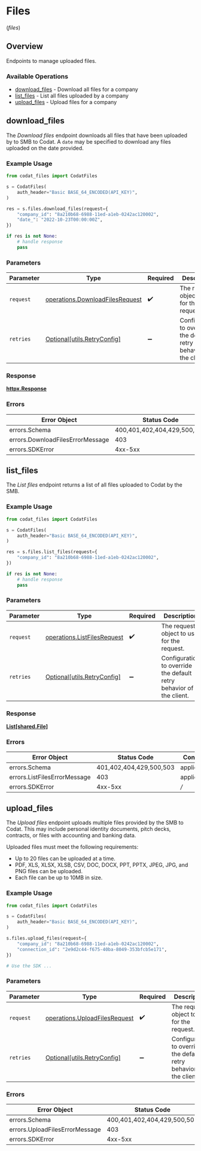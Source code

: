 # Files
(*files*)

## Overview

Endpoints to manage uploaded files.

### Available Operations

* [download_files](#download_files) - Download all files for a company
* [list_files](#list_files) - List all files uploaded by a company
* [upload_files](#upload_files) - Upload files for a company

## download_files

The *Download files* endpoint downloads all files that have  been uploaded by to SMB to Codat. A `date` may be specified to download any files uploaded on the date provided.

### Example Usage

```python
from codat_files import CodatFiles

s = CodatFiles(
    auth_header="Basic BASE_64_ENCODED(API_KEY)",
)

res = s.files.download_files(request={
    "company_id": "8a210b68-6988-11ed-a1eb-0242ac120002",
    "date_": "2022-10-23T00:00:00Z",
})

if res is not None:
    # handle response
    pass

```

### Parameters

| Parameter                                                                          | Type                                                                               | Required                                                                           | Description                                                                        |
| ---------------------------------------------------------------------------------- | ---------------------------------------------------------------------------------- | ---------------------------------------------------------------------------------- | ---------------------------------------------------------------------------------- |
| `request`                                                                          | [operations.DownloadFilesRequest](../../models/operations/downloadfilesrequest.md) | :heavy_check_mark:                                                                 | The request object to use for the request.                                         |
| `retries`                                                                          | [Optional[utils.RetryConfig]](../../models/utils/retryconfig.md)                   | :heavy_minus_sign:                                                                 | Configuration to override the default retry behavior of the client.                |

### Response

**[httpx.Response](../../models/.md)**

### Errors

| Error Object                     | Status Code                      | Content Type                     |
| -------------------------------- | -------------------------------- | -------------------------------- |
| errors.Schema                    | 400,401,402,404,429,500,503      | application/json                 |
| errors.DownloadFilesErrorMessage | 403                              | application/json                 |
| errors.SDKError                  | 4xx-5xx                          | */*                              |


## list_files

﻿The *List files* endpoint returns a list of all files uploaded to Codat by the SMB. 

### Example Usage

```python
from codat_files import CodatFiles

s = CodatFiles(
    auth_header="Basic BASE_64_ENCODED(API_KEY)",
)

res = s.files.list_files(request={
    "company_id": "8a210b68-6988-11ed-a1eb-0242ac120002",
})

if res is not None:
    # handle response
    pass

```

### Parameters

| Parameter                                                                  | Type                                                                       | Required                                                                   | Description                                                                |
| -------------------------------------------------------------------------- | -------------------------------------------------------------------------- | -------------------------------------------------------------------------- | -------------------------------------------------------------------------- |
| `request`                                                                  | [operations.ListFilesRequest](../../models/operations/listfilesrequest.md) | :heavy_check_mark:                                                         | The request object to use for the request.                                 |
| `retries`                                                                  | [Optional[utils.RetryConfig]](../../models/utils/retryconfig.md)           | :heavy_minus_sign:                                                         | Configuration to override the default retry behavior of the client.        |

### Response

**[List[shared.File]](../../models/.md)**

### Errors

| Error Object                 | Status Code                  | Content Type                 |
| ---------------------------- | ---------------------------- | ---------------------------- |
| errors.Schema                | 401,402,404,429,500,503      | application/json             |
| errors.ListFilesErrorMessage | 403                          | application/json             |
| errors.SDKError              | 4xx-5xx                      | */*                          |


## upload_files

The *Upload files* endpoint uploads multiple files provided by the SMB to Codat. This may include personal identity documents, pitch decks, contracts, or files with accounting and banking data.

Uploaded files must meet the following requirements:

- Up to 20 files can be uploaded at a time.
- PDF, XLS, XLSX, XLSB, CSV, DOC, DOCX, PPT, PPTX, JPEG, JPG, and PNG files can be uploaded.
- Each file can be up to 10MB in size.

### Example Usage

```python
from codat_files import CodatFiles

s = CodatFiles(
    auth_header="Basic BASE_64_ENCODED(API_KEY)",
)

s.files.upload_files(request={
    "company_id": "8a210b68-6988-11ed-a1eb-0242ac120002",
    "connection_id": "2e9d2c44-f675-40ba-8049-353bfcb5e171",
})

# Use the SDK ...

```

### Parameters

| Parameter                                                                      | Type                                                                           | Required                                                                       | Description                                                                    |
| ------------------------------------------------------------------------------ | ------------------------------------------------------------------------------ | ------------------------------------------------------------------------------ | ------------------------------------------------------------------------------ |
| `request`                                                                      | [operations.UploadFilesRequest](../../models/operations/uploadfilesrequest.md) | :heavy_check_mark:                                                             | The request object to use for the request.                                     |
| `retries`                                                                      | [Optional[utils.RetryConfig]](../../models/utils/retryconfig.md)               | :heavy_minus_sign:                                                             | Configuration to override the default retry behavior of the client.            |

### Errors

| Error Object                   | Status Code                    | Content Type                   |
| ------------------------------ | ------------------------------ | ------------------------------ |
| errors.Schema                  | 400,401,402,404,429,500,503    | application/json               |
| errors.UploadFilesErrorMessage | 403                            | application/json               |
| errors.SDKError                | 4xx-5xx                        | */*                            |
